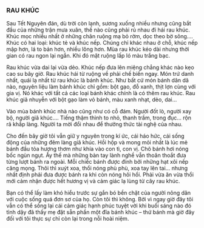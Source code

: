 ### RAU KHÚC

Sau Tết Nguyên đán, dù trời còn lạnh, sương xuống nhiều nhưng cũng bắt đầu của những trận mưa xuân, thế nào cũng phải rủ nhau đi hái rau khúc. Khúc mọc nhiều nhất ở những chân ruộng mạ bỏ rờm, dọc theo bờ sông…. Khúc có hai loại: khúc tẻ và khúc nếp. Chúng chỉ khác nhau ở chỗ, khúc nếp mập hơn, lá to bản hơn, nhiều lông hơn. Mùa rau khúc kéo dài nhưng thời gian có rau ngon lại ngắn. Khi đó mặt ruộng lấp ló màu trắng bạc.

Rau khúc vừa dai lại vừa dẻo. Khúc nếp đưa lên miệng chẳng khác nào kẹo cao su bây giờ. Rau khúc hái từ ruộng về phải chế biến ngay. Món trứ danh nhất, quái lạ nhất từ rau khúc là bánh khúc. Như bất cứ món bánh dân dã nào, nguyên liệu làm bánh khúc chỉ gồm: bột gạo, đỗ xanh, thịt lợn cùng với gia vị. Nó khác với tất cả các loại bánh khác chính là có thêm rau khúc. Rau khúc giã nhuyễn với bột gạo làm vỏ bánh, màu xanh nhạt, dẻo, dai…

Vào mùa bánh khúc nhà nào cũng như có cỗ đám. Người đốt lò, người xay bộ, người giã khúc…. Tiếng thậm thình to nhỏ, thanh trầm, trong đục… rộn rã khắp làng. Người ta mời đổi nhau để thưởng thức tài nghệ của nhau.

Cho đến bây giờ tôi vẫn giữ y nguyên trong kí ức, cái háo hức, cái sống động của những đêm làng giã khúc. Hồi hộp và mong mỏi nhất là lúc mẻ bánh đầu tỏa hương thơm như khía vào con tì, con vị. Chõ bánh hơi nóng bốc ngùn ngụt. Ấy thế mà những bàn tay lành nghề vẫn thoăn thoắt đưa từng lượt bánh ra ngoài. Mỗi chiếc bánh được đính bởi những hạt xôi nếp căng mọng. Thôi thì xuýt xoa, thổi nóng phù phù, xoa tay lên tai… nhưng nhất định phải đưa được bánh ra khi còn nóng hôi hổi. Phải vừa ăn vừa thổi mới cảm nhận được hết hương vị và cảm giác lạ lùng từ cây rau khúc.

Bạn có thể lấy làm khó hiểu trước sự gắn bó bền chặt của người nông dân với cuộc sống quá đơn sơ của họ. Còn tôi thì không. Bởi vì ngay giờ đây tôi vẫn có thể sống lại cái cảm giác hạnh phúc tuyệt vời khi buổi sáng nào đó tỉnh dậy đã thấy mẹ đặt sẵn phần một đĩa bánh khúc – thứ bánh mà giờ đây đối với tôi thực sự chỉ còn lại trong nỗi hoài niệm.

                                                                                